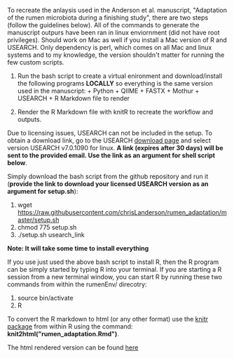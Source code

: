 To recreate the anlaysis used in the Anderson et al. manuscript, "Adaptation of the rumen microbiota during a finishing study",
 there are two steps (follow the guidelines below). All of the commands to generate the manuscript outpurs have been ran in linux enviornment (did not have root privileges).  Should work on Mac as well if you install a Mac version of R and USEARCH. Only dependency is perl, which comes on all Mac and linux systems and to my knowledge, the version shouldn't matter for running the few custom scripts.

  1. Run the bash script to create a virtual enironment and download/install the following programs **LOCALLY** so everything is the same version used in the manuscript:
    + Python
    + QIIME
    + FASTX
    + Mothur
    + USEARCH
    + R Markdown file to render
    
  2. Render the R Markdown file with knitR to recreate the workflow and outputs.

Due to licensing issues, USEARCH can not be included in the setup. To obtain a download link, go to the USEARCH [download page](http://www.drive5.com/usearch/download.html) and select version USEARCH v7.0.1090 for linux. **A link (expires after 30 days) will be sent to the provided email. Use the link as an argument for shell script below**.

Simply download the bash script from the github repository and run it (**provide the link to download your licensed USEARCH version as an argument for setup.sh**):

  1. wget https://raw.githubusercontent.com/chrisLanderson/rumen_adaptation/master/setup.sh
  2. chmod 775 setup.sh 
  3. ./setup.sh usearch_link


**Note: It will take some time to install everything**


If you use just used the above bash script to install R, then the R program can be simply started by typing R into your terminal. If you are starting a R session from a new terminal window, you can start R by running these two commands from within the rumenEnv/ direcotry:

  1. source bin/activate
  2. R

To convert the R markdown to html (or any other format) use the [knitr package](http://yihui.name/knitr/) from within R using the command: **knit2html("rumen_adaptation.Rmd")**.


The html rendered version can be found [here]()